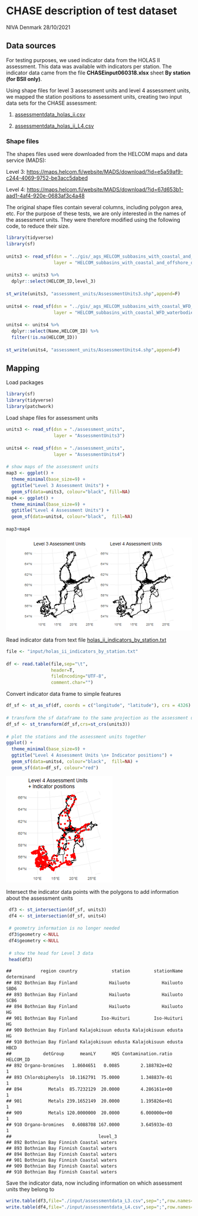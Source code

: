 CHASE description of test dataset
================
NIVA Denmark
28/10/2021

## Data sources

For testing purposes, we used indicator data from the HOLAS II
assessment. This data was available with indicators per station. The
indicator data came from the file **CHASEinput060318.xlsx** sheet **By
station (for BSII only)**.

Using shape files for level 3 assessment units and level 4 assessment
units, we mapped the station positions to assessment units, creating two
input data sets for the CHASE assessment:

1.  [assessmentdata_holas_ii.csv](input/assessmentdata_holas_ii.csv)

2.  [assessmentdata_holas_ii_L4.csv](input/assessmentdata_holas_ii_L4.csv)

### Shape files

The shapes files used were downloaded from the HELCOM maps and data
service (MADS):

Level 3:
<https://maps.helcom.fi/website/MADS/download/?id=e5a59af9-c244-4069-9752-be3acc5dabed>

Level 4:
<https://maps.helcom.fi/website/MADS/download/?id=67d653b1-aad1-4af4-920e-0683af3c4a48>

The original shape files contain several columns, including polygon
area, etc. For the purpose of these tests, we are only interested in the
names of the assessment units. They were therefore modified using the
following code, to reduce their size.

``` r
library(tidyverse)
library(sf)

units3 <- read_sf(dsn = "../gis/_ags_HELCOM_subbasins_with_coastal_and_offshore_division_2018_11", 
                  layer = "HELCOM_subbasins_with_coastal_and_offshore_division_2018_1")

units3 <- units3 %>%
  dplyr::select(HELCOM_ID,level_3)

st_write(units3, "assessment_units/AssessmentUnits3.shp",append=F)

units4 <- read_sf(dsn = "../gis/_ags_HELCOM_subbasins_with_coastal_WFD_waterbodies_or_watertypes_2018_11", 
                  layer = "HELCOM_subbasins_with_coastal_WFD_waterbodies_or_watertypes_2018_1")

units4 <- units4 %>%
  dplyr::select(Name,HELCOM_ID) %>%
  filter(!is.na(HELCOM_ID))

st_write(units4, "assessment_units/AssessmentUnits4.shp",append=F)
```

## Mapping

Load packages

``` r
library(sf)
library(tidyverse)
library(patchwork)
```

Load shape files for assessment units

``` r
units3 <- read_sf(dsn = "./assessment_units", 
                  layer = "AssessmentUnits3")

units4 <- read_sf(dsn = "./assessment_units", 
                  layer = "AssessmentUnits4")

# show maps of the assessment units
map3 <- ggplot() +
  theme_minimal(base_size=9) +
  ggtitle("Level 3 Assessment Units") +
  geom_sf(data=units3, colour="black", fill=NA)
map4 <- ggplot() +
  theme_minimal(base_size=9) + 
  ggtitle("Level 4 Assessment Units") +
  geom_sf(data=units4, colour="black",  fill=NA)

map3+map4
```

![](test_dataset_files/figure-gfm/read%20shape%20files-1.png)<!-- -->

Read indicator data from text file
[holas_ii_indicators_by_station.txt](input/holas_ii_indicators_by_station.txt)

``` r
file <- "input/holas_ii_indicators_by_station.txt"

df <- read.table(file,sep="\t",
                 header=T,
                 fileEncoding="UTF-8",
                 comment.char="")
```

Convert indicator data frame to simple features

``` r
df_sf <- st_as_sf(df, coords = c("longitude", "latitude"), crs = 4326) # EPSG 4326 is WGS84

# transform the sf dataframe to the same projection as the assessment units
df_sf <- st_transform(df_sf,crs=st_crs(units3))

# plot the stations and the assessment units together
ggplot() +
  theme_minimal(base_size=9) + 
  ggtitle("Level 4 Assessment Units \n+ Indicator positions") +
  geom_sf(data=units4, colour="black",  fill=NA) +
  geom_sf(data=df_sf, colour="red")
```

![](test_dataset_files/figure-gfm/indicators%20to%20sf-1.png)<!-- -->

Intersect the indicator data points with the polygons to add information
about the assessment units

``` r
 df3 <- st_intersection(df_sf, units3)
 df4 <- st_intersection(df_sf, units4)
 
 # geometry information is no longer needed
 df3$geometry <-NULL
 df4$geometry <-NULL

 # show the head for Level 3 data
 head(df3)
```

    ##           region country             station         stationName determinand
    ## 892 Bothnian Bay Finland            Hailuoto            Hailuoto        SBD6
    ## 893 Bothnian Bay Finland            Hailuoto            Hailuoto        SCB6
    ## 894 Bothnian Bay Finland            Hailuoto            Hailuoto          HG
    ## 901 Bothnian Bay Finland         Iso-Huituri         Iso-Huituri          HG
    ## 909 Bothnian Bay Finland Kalajokisuun edusta Kalajokisuun edusta          HG
    ## 910 Bothnian Bay Finland Kalajokisuun edusta Kalajokisuun edusta        HBCD
    ##            detGroup      meanLY      HQS Contamination.ratio HELCOM_ID
    ## 892 Organo-bromines   1.8604651   0.0085        2.188782e+02         1
    ## 893 Chlorobiphenyls  10.1162791  75.0000        1.348837e-01         1
    ## 894          Metals  85.7232129  20.0000        4.286161e+00         1
    ## 901          Metals 239.1652149  20.0000        1.195826e+01         1
    ## 909          Metals 120.0000000  20.0000        6.000000e+00         1
    ## 910 Organo-bromines   0.6088708 167.0000        3.645933e-03         1
    ##                                 level_3
    ## 892 Bothnian Bay Finnish Coastal waters
    ## 893 Bothnian Bay Finnish Coastal waters
    ## 894 Bothnian Bay Finnish Coastal waters
    ## 901 Bothnian Bay Finnish Coastal waters
    ## 909 Bothnian Bay Finnish Coastal waters
    ## 910 Bothnian Bay Finnish Coastal waters

Save the indicator data, now including information on which assessment
units they belong to

``` r
write.table(df3,file="./input/assessmentdata_L3.csv",sep=";",row.names=F,col.names=T,quote=T)
write.table(df4,file="./input/assessmentdata_L4.csv",sep=";",row.names=F,col.names=T,quote=T)
```
